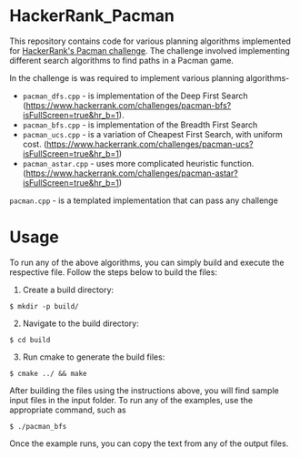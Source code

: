 # HackerRank_Pacman
This repository contains code for various planning algorithms implemented for [HackerRank's Pacman challenge](https://www.hackerrank.com/domains/ai?filters%5Bsubdomains%5D%5B%5D=astar-search). The challenge involved implementing different search algorithms to find paths in a Pacman game.


In the challenge is was required to implement various planning algorithms- 
- `pacman_dfs.cpp` - is implementation of the Deep First Search (https://www.hackerrank.com/challenges/pacman-bfs?isFullScreen=true&hr_b=1).
- `pacman_bfs.cpp` - is implementation of the Breadth First Search
- `pacman_ucs.cpp` - is a variation of Cheapest First Search, with uniform cost. (https://www.hackerrank.com/challenges/pacman-ucs?isFullScreen=true&hr_b=1)
- `pacman_astar.cpp` - uses more complicated heuristic function. (https://www.hackerrank.com/challenges/pacman-astar?isFullScreen=true&hr_b=1)

`pacman.cpp` - is a templated implementation that can pass any challenge

# Usage
To run any of the above algorithms, you can simply build and execute the respective file. Follow the steps below to build the files:

1. Create a build directory:

`$ mkdir -p build/ `

2. Navigate to the build directory:

`$ cd build `

3. Run cmake to generate the build files:

`$ cmake ../ && make`

After building the files using the instructions above, you will find sample input files in the input folder. To run any of the examples, use the appropriate command, such as 

`$ ./pacman_bfs`

Once the example runs, you can copy the text from any of the output files.

